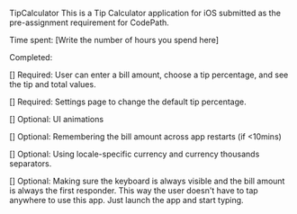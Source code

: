 TipCalculator
This is a Tip Calculator application for iOS submitted as the pre-assignment requirement for CodePath.

Time spent: [Write the number of hours you spend here]

Completed:

[] Required: User can enter a bill amount, choose a tip percentage, and see the tip and total values.

[] Required: Settings page to change the default tip percentage.

[] Optional: UI animations

[] Optional: Remembering the bill amount across app restarts (if <10mins)

[] Optional: Using locale-specific currency and currency thousands separators.

[] Optional: Making sure the keyboard is always visible and the bill amount is always the first responder. This way the user doesn't have to tap anywhere to use this app. Just launch the app and start typing.
